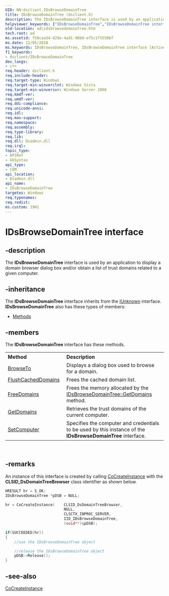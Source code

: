 ```yaml
---
UID: NN:dsclient.IDsBrowseDomainTree
title: IDsBrowseDomainTree (dsclient.h)
description: The IDsBrowseDomainTree interface is used by an application to display a domain browser dialog box and/or obtain a list of trust domains related to a given computer.
helpviewer_keywords: ["IDsBrowseDomainTree","IDsBrowseDomainTree interface [Active Directory]","IDsBrowseDomainTree interface [Active Directory]","described","_glines_idsbrowsedomaintree","ad.idsbrowsedomaintree","dsclient/IDsBrowseDomainTree"]
old-location: ad\idsbrowsedomaintree.htm
tech.root: ad
ms.assetid: f50caa34-d29e-4ad1-98b0-ef5c1f5550bf
ms.date: 12/05/2018
ms.keywords: IDsBrowseDomainTree, IDsBrowseDomainTree interface [Active Directory], IDsBrowseDomainTree interface [Active Directory],described, _glines_idsbrowsedomaintree, ad.idsbrowsedomaintree, dsclient/IDsBrowseDomainTree
f1_keywords:
- dsclient/IDsBrowseDomainTree
dev_langs:
- c++
req.header: dsclient.h
req.include-header: 
req.target-type: Windows
req.target-min-winverclnt: Windows Vista
req.target-min-winversvr: Windows Server 2008
req.kmdf-ver: 
req.umdf-ver: 
req.ddi-compliance: 
req.unicode-ansi: 
req.idl: 
req.max-support: 
req.namespace: 
req.assembly: 
req.type-library: 
req.lib: 
req.dll: Dsadmin.dll
req.irql: 
topic_type:
- APIRef
- kbSyntax
api_type:
- COM
api_location:
- Dsadmin.dll
api_name:
- IDsBrowseDomainTree
targetos: Windows
req.typenames: 
req.redist: 
ms.custom: 19H1
---
```


# IDsBrowseDomainTree interface


## -description


The <b>IDsBrowseDomainTree</b> interface is used by an application to display a domain browser dialog box and/or obtain a list of trust domains related to a given computer.


## -inheritance

The <b xmlns:loc="http://microsoft.com/wdcml/l10n">IDsBrowseDomainTree</b> interface inherits from the <a href="https://docs.microsoft.com/windows/desktop/api/unknwn/nn-unknwn-iunknown">IUnknown</a> interface. <b>IDsBrowseDomainTree</b> also has these types of members:
<ul>
<li><a href="https://docs.microsoft.com/">Methods</a></li>
</ul>

## -members

The <b>IDsBrowseDomainTree</b> interface has these methods.
<table class="members" id="memberListMethods">
<tr>
<th align="left" width="37%">Method</th>
<th align="left" width="63%">Description</th>
</tr>
<tr data="declared;">
<td align="left" width="37%">
<a href="https://docs.microsoft.com/windows/desktop/api/dsclient/nf-dsclient-idsbrowsedomaintree-browseto">BrowseTo</a>
</td>
<td align="left" width="63%">
Displays a dialog box used to browse for a domain.

</td>
</tr>
<tr data="declared;">
<td align="left" width="37%">
<a href="https://docs.microsoft.com/windows/desktop/api/dsclient/nf-dsclient-idsbrowsedomaintree-flushcacheddomains">FlushCachedDomains</a>
</td>
<td align="left" width="63%">
Frees the cached domain list.

</td>
</tr>
<tr data="declared;">
<td align="left" width="37%">
<a href="https://docs.microsoft.com/windows/desktop/api/dsclient/nf-dsclient-idsbrowsedomaintree-freedomains">FreeDomains</a>
</td>
<td align="left" width="63%">
Frees the memory allocated by the <a href="https://docs.microsoft.com/windows/desktop/api/dsclient/nf-dsclient-idsbrowsedomaintree-getdomains">IDsBrowseDomainTree::GetDomains</a> method.

</td>
</tr>
<tr data="declared;">
<td align="left" width="37%">
<a href="https://docs.microsoft.com/windows/desktop/api/dsclient/nf-dsclient-idsbrowsedomaintree-getdomains">GetDomains</a>
</td>
<td align="left" width="63%">
Retrieves the trust domains of the current computer.

</td>
</tr>
<tr data="declared;">
<td align="left" width="37%">
<a href="https://docs.microsoft.com/windows/desktop/api/dsclient/nf-dsclient-idsbrowsedomaintree-setcomputer">SetComputer</a>
</td>
<td align="left" width="63%">
Specifies the computer and credentials to be used by this instance of the <b>IDsBrowseDomainTree</b> interface.

</td>
</tr>
</table> 


## -remarks



An instance of this interface is created by calling <a href="https://docs.microsoft.com/windows/desktop/api/combaseapi/nf-combaseapi-cocreateinstance">CoCreateInstance</a> with the <b>CLSID_DsDomainTreeBrowser</b> class identifier as shown below.


```cpp
HRESULT hr = S_OK;
IDsBrowseDomainTree *pDSB = NULL;

hr = CoCreateInstance(    CLSID_DsDomainTreeBrowser,
                          NULL,
                          CLSCTX_INPROC_SERVER,
                          IID_IDsBrowseDomainTree,
                          (void**)&pDSB);

if(SUCCEEDED(hr))
{
    //use the IDsBrowseDomainTree object

    //release the IDsBrowseDomainTree object
    pDSB->Release();
}
```





## -see-also




<a href="https://docs.microsoft.com/windows/desktop/api/combaseapi/nf-combaseapi-cocreateinstance">CoCreateInstance</a>
 

 

